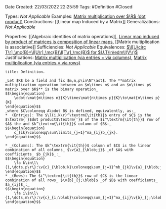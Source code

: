 <br />
<br />

Date Created: 22/03/2022 22:25:59
Tags: #Definition #Closed 

Types: _Not Applicable_
Examples: [Matrix multiplication over $\R$ (dot product)](Matrix%20multiplication%20over%20R%20(dot%20product).md)
Constructions: [[Linear map Induced by a Matrix]]
Generalizations: _Not Applicable_

Properties: [[Algebraic identities of matrix operations]], [Linear map induced by product of matrices is composition of linear maps](Linear%20map%20induced%20by%20product%20of%20matrices%20is%20composition%20of%20linear%20maps.md), [[Matrix multiplication is associative]]
Sufficiencies: _Not Applicable_
Equivalences: [$\l[U\circ T\r]_\mc{B}=\l[U\r]_\mc{B}\l[T\r]_\mc{B}$ for $U,T\in\edm\l(V\r)$](Composition%20of%20linear%20maps%20is%20represented%20by%20their%20matrix%20product.md)
Justifications: [Matrix multiplication (via entries $=$ via columns)](Matrix%20multiplication%20(via%20entries%20equals%20via%20columns).md), [Matrix multiplication (via entries $=$ via rows)](Matrix%20multiplication%20(via%20entries%20equals%20via%20rows).md)

``` ad-Definition
title: Definition.

_Let $K$ be a field and fix $m,n,p\in\N^\ast$. The **matrix multiplication operation between an $m\times n$ and an $n\times p$ matrix over $K$** is the binary operation_
$$\begin{equation}
    \odot:\mat{m\times n}{K}\times\mat{n\times p}{K}\to\mat{m\times p}{K}
\end{equation}$$
_where $C\coloneqq A\odot B$ is defined, equivalently, as:_
* _(Entries): The $\l(i,k\r)^\textrm{\it{th}}$ entry of $C$ is the $\textrm{`}$dot product$\textrm{'}$ of the $i^\textrm{\it{th}}$ row of $A$ the and $k^\textrm{\it{th}}$ column of $B$:_
$$\begin{equation}
    c_{ik}\coloneqq\sum\limits_{j=1}^na_{ij}b_{jk}.
\end{equation}$$

* _(Columns): The $k^\textrm{\it{th}}$ column of $C$ is the linear combination of all columns_ $\v{a}_{\blob;j}$ _of $A$ with coefficients_ $b_{jk}$_:_
$$\begin{equation}
    \fa k\in\l\{1,\dots,p\r\}:\v{c}_{\blob;k}\coloneqq\sum_{j=1}^nb_{jk}\v{a}_{\blob;j}.
\end{equation}$$
* _(Rows): The $i^\textrm{\it{th}}$ row of $C$ is the linear combination of all rows_ $\v{b}_{j;\blob}$ _of $B$ with coefficients_ $a_{ij}$_:_
$$\begin{equation}
    \fa i\in\l\{1,\dots,m\r\}:\v{c}_{i;\blob}\coloneqq\sum_{j=1}^na_{ij}\v{b}_{j;\blob}.
\end{equation}$$

```
